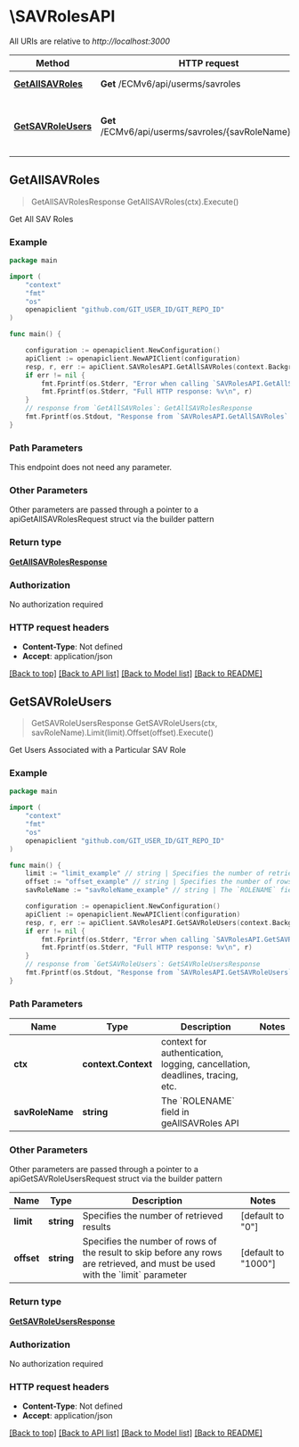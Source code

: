 # \SAVRolesAPI

All URIs are relative to *http://localhost:3000*

Method | HTTP request | Description
------------- | ------------- | -------------
[**GetAllSAVRoles**](SAVRolesAPI.md#GetAllSAVRoles) | **Get** /ECMv6/api/userms/savroles | Get All SAV Roles
[**GetSAVRoleUsers**](SAVRolesAPI.md#GetSAVRoleUsers) | **Get** /ECMv6/api/userms/savroles/{savRoleName}/users | Get Users Associated with a Particular SAV Role



## GetAllSAVRoles

> GetAllSAVRolesResponse GetAllSAVRoles(ctx).Execute()

Get All SAV Roles



### Example

```go
package main

import (
	"context"
	"fmt"
	"os"
	openapiclient "github.com/GIT_USER_ID/GIT_REPO_ID"
)

func main() {

	configuration := openapiclient.NewConfiguration()
	apiClient := openapiclient.NewAPIClient(configuration)
	resp, r, err := apiClient.SAVRolesAPI.GetAllSAVRoles(context.Background()).Execute()
	if err != nil {
		fmt.Fprintf(os.Stderr, "Error when calling `SAVRolesAPI.GetAllSAVRoles``: %v\n", err)
		fmt.Fprintf(os.Stderr, "Full HTTP response: %v\n", r)
	}
	// response from `GetAllSAVRoles`: GetAllSAVRolesResponse
	fmt.Fprintf(os.Stdout, "Response from `SAVRolesAPI.GetAllSAVRoles`: %v\n", resp)
}
```

### Path Parameters

This endpoint does not need any parameter.

### Other Parameters

Other parameters are passed through a pointer to a apiGetAllSAVRolesRequest struct via the builder pattern


### Return type

[**GetAllSAVRolesResponse**](GetAllSAVRolesResponse.md)

### Authorization

No authorization required

### HTTP request headers

- **Content-Type**: Not defined
- **Accept**: application/json

[[Back to top]](#) [[Back to API list]](../README.md#documentation-for-api-endpoints)
[[Back to Model list]](../README.md#documentation-for-models)
[[Back to README]](../README.md)


## GetSAVRoleUsers

> GetSAVRoleUsersResponse GetSAVRoleUsers(ctx, savRoleName).Limit(limit).Offset(offset).Execute()

Get Users Associated with a Particular SAV Role



### Example

```go
package main

import (
	"context"
	"fmt"
	"os"
	openapiclient "github.com/GIT_USER_ID/GIT_REPO_ID"
)

func main() {
	limit := "limit_example" // string | Specifies the number of retrieved results (default to "0")
	offset := "offset_example" // string | Specifies the number of rows of the result to skip before any rows are retrieved, and must be used with the `limit` parameter (default to "1000")
	savRoleName := "savRoleName_example" // string | The `ROLENAME` field in geAllSAVRoles API

	configuration := openapiclient.NewConfiguration()
	apiClient := openapiclient.NewAPIClient(configuration)
	resp, r, err := apiClient.SAVRolesAPI.GetSAVRoleUsers(context.Background(), savRoleName).Limit(limit).Offset(offset).Execute()
	if err != nil {
		fmt.Fprintf(os.Stderr, "Error when calling `SAVRolesAPI.GetSAVRoleUsers``: %v\n", err)
		fmt.Fprintf(os.Stderr, "Full HTTP response: %v\n", r)
	}
	// response from `GetSAVRoleUsers`: GetSAVRoleUsersResponse
	fmt.Fprintf(os.Stdout, "Response from `SAVRolesAPI.GetSAVRoleUsers`: %v\n", resp)
}
```

### Path Parameters


Name | Type | Description  | Notes
------------- | ------------- | ------------- | -------------
**ctx** | **context.Context** | context for authentication, logging, cancellation, deadlines, tracing, etc.
**savRoleName** | **string** | The &#x60;ROLENAME&#x60; field in geAllSAVRoles API | 

### Other Parameters

Other parameters are passed through a pointer to a apiGetSAVRoleUsersRequest struct via the builder pattern


Name | Type | Description  | Notes
------------- | ------------- | ------------- | -------------
 **limit** | **string** | Specifies the number of retrieved results | [default to &quot;0&quot;]
 **offset** | **string** | Specifies the number of rows of the result to skip before any rows are retrieved, and must be used with the &#x60;limit&#x60; parameter | [default to &quot;1000&quot;]


### Return type

[**GetSAVRoleUsersResponse**](GetSAVRoleUsersResponse.md)

### Authorization

No authorization required

### HTTP request headers

- **Content-Type**: Not defined
- **Accept**: application/json

[[Back to top]](#) [[Back to API list]](../README.md#documentation-for-api-endpoints)
[[Back to Model list]](../README.md#documentation-for-models)
[[Back to README]](../README.md)


